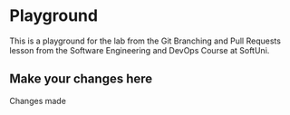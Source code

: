 # Playground
This is a playground for the lab from the Git Branching and Pull Requests lesson from the Software Engineering and DevOps Course at SoftUni.

## Make your changes here
Changes made